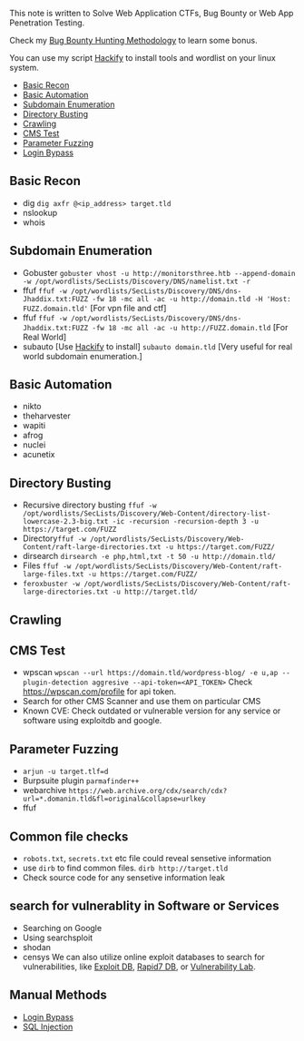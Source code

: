 This note is written to Solve Web Application CTFs, Bug Bounty or Web App Penetration Testing.

Check my [Bug Bounty Hunting Methodology](https://github.com/ZishanAdThandar/pentest/blob/main/notes/BugBountyHuntingMethodology.md) to learn some bonus.

You can use my script [Hackify](https://github.com/ZishanAdThandar/hackify) to install tools and wordlist on your linux system.

- [Basic Recon](#basic-recon)
- [Basic Automation](#basic-recon-automation)
- [Subdomain Enumeration](#subdomain-enumeration)
- [Directory Busting](#directory-busting)
- [Crawling](#crawling)
- [CMS Test](#cms-test)
- [Parameter Fuzzing](#parameter-fuzzing)
- [Login Bypass](#login-bypass)

## Basic Recon
- dig `dig axfr @<ip_address> target.tld`
- nslookup
- whois
  
## Subdomain Enumeration
- Gobuster `gobuster vhost -u http://monitorsthree.htb --append-domain -w /opt/wordlists/SecLists/Discovery/DNS/namelist.txt -r`
- ffuf `ffuf -w /opt/wordlists/SecLists/Discovery/DNS/dns-Jhaddix.txt:FUZZ -fw 18 -mc all -ac -u http://domain.tld -H 'Host: FUZZ.domain.tld'` [For vpn file and ctf]
- ffuf `ffuf -w /opt/wordlists/SecLists/Discovery/DNS/dns-Jhaddix.txt:FUZZ -fw 18 -mc all -ac -u http://FUZZ.domain.tld` [For Real World]
- subauto [Use [Hackify](https://github.com/ZishanAdThandar/hackify) to install] `subauto domain.tld` [Very useful for real world subdomain enumeration.]

## Basic Automation
- nikto
- theharvester
- wapiti
- afrog
- nuclei
- acunetix
  
## Directory Busting
- Recursive directory busting `ffuf -w /opt/wordlists/SecLists/Discovery/Web-Content/directory-list-lowercase-2.3-big.txt -ic -recursion -recursion-depth 3 -u https://target.com/FUZZ`
- Directory`ffuf -w /opt/wordlists/SecLists/Discovery/Web-Content/raft-large-directories.txt -u https://target.com/FUZZ/`
- dirsearch `dirsearch -e php,html,txt -t 50 -u http://domain.tld/`
- Files `ffuf -w /opt/wordlists/SecLists/Discovery/Web-Content/raft-large-files.txt -u https://target.com/FUZZ/`
- `feroxbuster -w /opt/wordlists/SecLists/Discovery/Web-Content/raft-large-directories.txt -u http://target.tld/`

## Crawling


## CMS Test
- wpscan `wpscan --url https://domain.tld/wordpress-blog/ -e u,ap --plugin-detection aggresive --api-token=<API_TOKEN>` Check https://wpscan.com/profile for api token.
- Search for other CMS Scanner and use them on particular CMS
- Known CVE: Check outdated or vulnerable version for any service or software using exploitdb and google.

## Parameter Fuzzing
- `arjun -u target.tlf=d`
- Burpsuite plugin `parmafinder++`
- webarchive `https://web.archive.org/cdx/search/cdx?url=*.domanin.tld&fl=original&collapse=urlkey`
- ffuf

## Common file checks
- `robots.txt`, `secrets.txt` etc file could reveal sensetive information
- use `dirb` to find common files. `dirb http://target.tld`
- Check source code for any sensetive information leak

## search for vulnerablity in Software or Services
- Searching on Google
- Using searchsploit
- shodan
- censys
We can also utilize online exploit databases to search for vulnerabilities, like [Exploit DB](https://www.exploit-db.com), [Rapid7 DB](https://www.rapid7.com/db/), or [Vulnerability Lab](https://www.vulnerability-lab.com).

## Manual Methods

- [Login Bypass](./LogInBypass.md)
- [SQL Injection](./SQLInjection.md)





